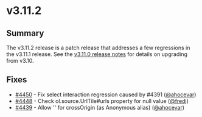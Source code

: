 # v3.11.2

## Summary

The v3.11.2 release is a patch release that addresses a few regressions in the v3.11.1 release.  See the [v3.11.0 release notes](https://github.com/openlayers/ol3/releases/tag/v3.11.0) for details on upgrading from v3.10.

## Fixes

 * [#4450](https://github.com/openlayers/ol3/pull/4450) - Fix select interaction regression caused by #4391 ([@ahocevar](https://github.com/ahocevar))
 * [#4448](https://github.com/openlayers/ol3/pull/4448) - Check ol.source.UrlTile#urls property for null value ([@fredj](https://github.com/fredj))
 * [#4439](https://github.com/openlayers/ol3/pull/4439) - Allow '' for crossOrigin (as Anonymous alias) ([@ahocevar](https://github.com/ahocevar))
